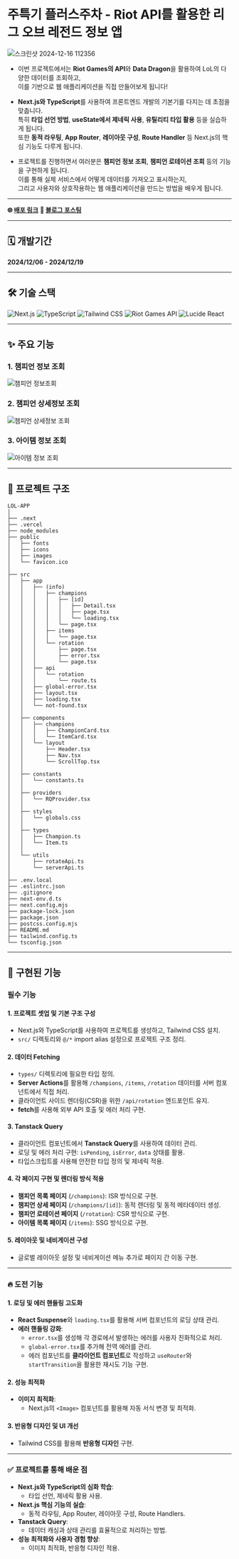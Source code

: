 # 주특기 플러스주차 - Riot API를 활용한 리그 오브 레전드 정보 앱
![스크린샷 2024-12-16 112356](https://github.com/user-attachments/assets/10180d0d-2be8-46a4-887f-8c34d062bbd6)
* 이번 프로젝트에서는 **Riot Games의 API**와 **Data Dragon**을 활용하여 LoL의 다양한 데이터를 조회하고, <br>
이를 기반으로 웹 애플리케이션을 직접 만들어보게 됩니다!

* **Next.js와 TypeScript**를 사용하여 프론트엔드 개발의 기본기를 다지는 데 초점을 맞춥니다.<br>
특히 **타입 선언 방법**, **useState에서 제네릭 사용**, **유틸리티 타입 활용** 등을 실습하게 됩니다.<br>
또한 **동적 라우팅**, **App Router**, **레이아웃 구성**, **Route Handler** 등 Next.js의 핵심 기능도 다루게 됩니다.<br>

* 프로젝트를 진행하면서 여러분은 **챔피언 정보 조회**, **챔피언 로테이션 조회** 등의 기능을 구현하게 됩니다. <br>
이를 통해 실제 서비스에서 어떻게 데이터를 가져오고 표시하는지,<br>
그리고 사용자와 상호작용하는 웹 애플리케이션을 만드는 방법을 배우게 됩니다.
---

**🌐 [배포 링크](https://lol-app-psi.vercel.app/)** **📝 [블로그 포스팅](https://velog.io/@hhyun19/%EA%B0%9C%EC%9D%B8%EA%B3%BC%EC%A0%9C-Riot-API%EB%A5%BC-%ED%99%9C%EC%9A%A9%ED%95%9C-%EB%A6%AC%EA%B7%B8-%EC%98%A4%EB%B8%8C-%EB%A0%88%EC%A0%84%EB%93%9C-%EC%A0%95%EB%B3%B4-%EC%95%B1-%EB%A7%8C%EB%93%A4%EA%B8%B0)**

---

## 🗓️ 개발기간
**2024/12/06 - 2024/12/19**

---

## 🛠️ 기술 스택

<div>

  <img src="https://img.shields.io/badge/Next.js-000000?style=for-the-badge&logo=next.js&logoColor=white" alt="Next.js" />
  <img src="https://img.shields.io/badge/TypeScript-3178C6?style=for-the-badge&logo=typescript&logoColor=white" alt="TypeScript" />
  <img src="https://img.shields.io/badge/Tailwind_CSS-06B6D4?style=for-the-badge&logo=tailwindcss&logoColor=white" alt="Tailwind CSS" />
  <img src="https://img.shields.io/badge/Riot_Games_API-FF0000?style=for-the-badge&logo=riot-games&logoColor=white" alt="Riot Games API" />
  <img src="https://img.shields.io/badge/Lucide_React-61DAFB?style=for-the-badge&logo=react&logoColor=white" alt="Lucide React" />

</div>


---

## ✨ 주요 기능

### 1. 챔피언 정보 조회
![챔피언 정보조회](https://github.com/user-attachments/assets/d60a749c-fc4f-4d93-af67-78db510ca53b)

### 2. 챔피언 상세정보 조회
![챔피언 상세정보 조회](https://github.com/user-attachments/assets/f693ff99-e0c4-442d-8994-8e307116e30b)

### 3. 아이템 정보 조회
![아이템 정보 조회](https://github.com/user-attachments/assets/34cf2a89-e4b7-499d-aa3e-dddc4a11b73d)

---

## 📂 프로젝트 구조

```plaintext
LOL-APP
│
├── .next
├── .vercel
├── node_modules
├── public
│   ├── fonts
│   ├── icons
│   ├── images
│   └── favicon.ico
│
├── src
│   ├── app
│   │   ├── (info)
│   │   │   ├── champions
│   │   │   │   ├── [id]
│   │   │   │   │   ├── Detail.tsx
│   │   │   │   │   ├── page.tsx
│   │   │   │   │   └── loading.tsx
│   │   │   │   └── page.tsx
│   │   │   ├── items
│   │   │   │   └── page.tsx
│   │   │   └── rotation
│   │   │       ├── page.tsx
│   │   │       ├── error.tsx
│   │   │       └── page.tsx
│   │   ├── api
│   │   │   └── rotation
│   │   │       └── route.ts
│   │   ├── global-error.tsx
│   │   ├── layout.tsx
│   │   ├── loading.tsx
│   │   └── not-found.tsx
│   │
│   ├── components
│   │   ├── champions
│   │   │   ├── ChampionCard.tsx
│   │   │   └── ItemCard.tsx
│   │   └── layout
│   │       ├── Header.tsx
│   │       ├── Nav.tsx
│   │       └── ScrollTop.tsx
│   │
│   ├── constants
│   │   └── constants.ts
│   │
│   ├── providers
│   │   └── RQProvider.tsx
│   │
│   ├── styles
│   │   └── globals.css
│   │
│   ├── types
│   │   ├── Champion.ts
│   │   └── Item.ts
│   │
│   └── utils
│       ├── rotateApi.ts
│       └── serverApi.ts
│
├── .env.local
├── .eslintrc.json
├── .gitignore
├── next-env.d.ts
├── next.config.mjs
├── package-lock.json
├── package.json
├── postcss.config.mjs
├── README.md
├── tailwind.config.ts
└── tsconfig.json
```

---

## 🚀 구현된 기능

### 필수 기능

#### 1. **프로젝트 셋업 및 기본 구조 구성**
- Next.js와 TypeScript를 사용하여 프로젝트를 생성하고, Tailwind CSS 설치.
- `src/` 디렉토리와 `@/*` import alias 설정으로 프로젝트 구조 정리.

#### 2. **데이터 Fetching**
- `types/` 디렉토리에 필요한 타입 정의.
- **Server Actions**를 활용해 `/champions`, `/items`, `/rotation` 데이터를 서버 컴포넌트에서 직접 처리.
- 클라이언트 사이드 렌더링(CSR)을 위한 `/api/rotation` 엔드포인트 유지.
- **fetch**를 사용해 외부 API 호출 및 에러 처리 구현.

#### 3. **Tanstack Query**
- 클라이언트 컴포넌트에서 **Tanstack Query**를 사용하여 데이터 관리.
- 로딩 및 에러 처리 구현: `isPending`, `isError`, `data` 상태를 활용.
- 타입스크립트를 사용해 안전한 타입 정의 및 제네릭 적용.

#### 4. **각 페이지 구현 및 렌더링 방식 적용**
- **챔피언 목록 페이지** (`/champions`): ISR 방식으로 구현.
- **챔피언 상세 페이지** (`/champions/[id]`): 동적 렌더링 및 동적 메타데이터 생성.
- **챔피언 로테이션 페이지** (`/rotation`): CSR 방식으로 구현.
- **아이템 목록 페이지** (`/items`): SSG 방식으로 구현.

#### 5. **레이아웃 및 네비게이션 구성**
- 글로벌 레이아웃 설정 및 네비게이션 메뉴 추가로 페이지 간 이동 구현.

---

### 🔥 도전 기능

#### 1. **로딩 및 에러 핸들링 고도화**
- **React Suspense**와 `loading.tsx`를 활용해 서버 컴포넌트의 로딩 상태 관리.
- **에러 핸들링 강화**:
  - `error.tsx`를 생성해 각 경로에서 발생하는 에러를 사용자 친화적으로 처리.
  - `global-error.tsx`를 추가해 전역 에러를 관리.
  - 에러 컴포넌트를 **클라이언트 컴포넌트**로 작성하고 `useRouter`와 `startTransition`을 활용한 재시도 기능 구현.

#### 2. **성능 최적화**
- **이미지 최적화**:
  - Next.js의 `<Image>` 컴포넌트를 활용해 자동 서식 변경 및 최적화.

#### 3. **반응형 디자인 및 UI 개선**
- Tailwind CSS를 활용해 **반응형 디자인** 구현.
---

### ✅ 프로젝트를 통해 배운 점
- **Next.js와 TypeScript의 심화 학습**:
  - 타입 선언, 제네릭 활용 사용.
- **Next.js 핵심 기능의 실습**:
  - 동적 라우팅, App Router, 레이아웃 구성, Route Handlers.
- **Tanstack Query**:
  - 데이터 캐싱과 상태 관리를 효율적으로 처리하는 방법.
- **성능 최적화와 사용자 경험 향상**:
  - 이미지 최적화, 반응형 디자인 적용.

